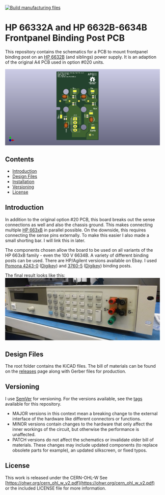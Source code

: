 [![Build manufacturing files](https://github.com/PatrickBaus/HP6632B_binding_posts/actions/workflows/ci.yml/badge.svg)](https://github.com/PatrickBaus/HP6632B_binding_posts/actions/workflows/ci.yml)
# HP 66332A and HP 6632B-6634B Frontpanel Binding Post PCB
This repository contains the schematics for a PCB to mount frontpanel binding post on an [HP 6632B](https://www.keysight.com/us/en/product/6632B/100-watt-system-power-supply-20v-5a.html) (and siblings) power supply. It is an adaption of the original A4 PCB used in option #020 units.

![Current driver circuit board](images/board.png)

## Contents
- [Introduction](#introduction)
- [Design Files](#design-files)
- [Installation](#installation)
- [Versioning](#versioning)
- [License](#license)

## Introduction
In addition to the original option #20 PCB, this board breaks out the sense connections as well and also the chassis ground. This makes connecting multiple [HP 663xB](https://www.keysight.com/us/en/product/6632B/100-watt-system-power-supply-20v-5a.html) in parallel possible. On the downside, this requires connecting the sense pins externally. To make this easier I also made a small shorting bar. I will link this in later.

The components chosen allow the board to be used on all variants of the HP 663xB family - even the 100 V 6634B. A variety of different binding posts can be used. There are HP/Agilent versions available on Ebay. I used [Pomona 4243-0](https://www.pomonaelectronics.com/products/hardware/double-binding-post) ([Digikey](https://www.digikey.de/product-detail/de/pomona-electronics/4243-0/501-1126-ND/604321)) and [3760-5](https://www.pomonaelectronics.com/products/hardware/binding-post-tin-plated) ([Digikey](https://www.digikey.de/product-detail/de/pomona-electronics/3760-5/501-1506-ND/736554)) binding posts.

The final result looks like this:
![HP 66332A with binding posts](images/final.jpg)

## Design Files
The root folder contains the KiCAD files. The bill of materials can be found on the [releases](../../releases) page along with Gerber files for production.

## Versioning
I use [SemVer](http://semver.org/) for versioning. For the versions available, see the [tags](../../tags) available for this repository.

- MAJOR versions in this context mean a breaking change to the external interface of the hardware like different connectors or functions.
- MINOR versions contain changes to the hardware that only affect the inner workings of the circuit, but otherwise the performance is unaffected.
- PATCH versions do not affect the schematics or invalidate older bill of materials. These changes may include updated components (to replace obsolete parts for example), an updated silkscreen, or fixed typos.

## License
This work is released under the CERN-OHL-W
See [https://ohwr.org/cern_ohl_w_v2.pdf](https://ohwr.org/cern_ohl_w_v2.pdf) or the included LICENSE file for more information.
